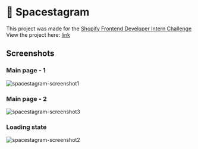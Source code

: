 # :rocket: Spacestagram
This project was made for the [Shopify Frontend Developer Intern Challenge](https://docs.google.com/document/d/13zXpyrC2yGxoLXKktxw2VJG2Jw8SdUfliLM-bYQLjqE/edit#)  
View the project here: [link](https://spacestagram-wahaj.netlify.app/)
## Screenshots
### Main page - 1
![spacestagram-screenshot1](https://user-images.githubusercontent.com/61949418/150292436-f6c07a86-6c6c-41a7-8081-47c146c24fc4.png)
### Main page - 2
![spacestagram-screenshot3](https://user-images.githubusercontent.com/61949418/150299311-629dc694-1f29-4027-b009-9d6b25a7cd57.png)
### Loading state
![spacestagram-screenshot2](https://user-images.githubusercontent.com/61949418/150303412-5673f55c-a6ae-47b4-819c-e452bb4a7530.png)

